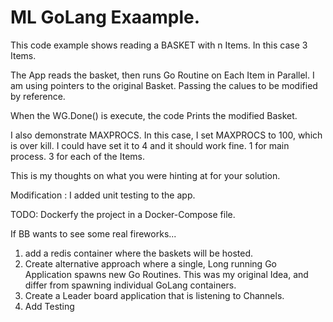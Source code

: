 # ML GoLang Exaample.

This code example shows reading a BASKET with n Items.  In this case 3 Items.

The App reads the basket, then runs Go Routine on Each Item in Parallel.
I am using pointers to the original Basket.  Passing the calues to be modified by reference.

When the WG.Done() is execute, the code Prints the modified Basket.

I also demonstrate MAXPROCS.  In this case, I set MAXPROCS to 100, which is over kill.
I could have set it to 4 and it should work fine.  1 for main process. 3 for each of the Items.

This is my thoughts on what you were hinting at for your solution.


Modification : I added unit testing to the app.


TODO:
Dockerfy the project in a Docker-Compose file.

If BB wants to see some real fireworks... 

1. add a redis container where the baskets will be hosted.
2. Create alternative approach where a single, Long running Go Application spawns new Go Routines.  This was my original Idea, and differ from spawning individual GoLang containers.
3. Create a Leader board application that is listening to Channels.
4. Add Testing





